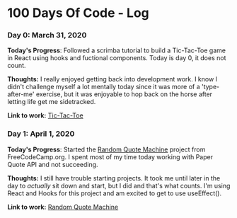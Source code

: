 # 100 Days Of Code - Log

### Day 0: March 31, 2020 

**Today's Progress**: Followed a scrimba tutorial to build a Tic-Tac-Toe game in React using hooks and fuctional components. Today is day 0, it does not count.

**Thoughts:** I really enjoyed getting back into development work. I know I didn't challenge myself a lot mentally today since it was more of a 'type-after-me' exercise, but it was enjoyable to hop back on the horse after letting life get me sidetracked. 

**Link to work:** [Tic-Tac-Toe](https://github.com/MCStuart/tic-tac-toe)

### Day 1: April 1, 2020 

**Today's Progress**: Started the [Random Quote Machine](https://www.freecodecamp.org/learn/front-end-libraries/front-end-libraries-projects/build-a-random-quote-machine) project from FreeCodeCamp.org. I spent most of my time today working with Paper Quote API and not succeeding. 

**Thoughts:** I still have trouble starting projects. It took me until later in the day to *actually* sit down and start, but I did and that's what counts. I'm using React and Hooks for this project and am excited to get to use useEffect().

**Link to work:** [Random Quote Machine](https://github.com/MCStuart/random-quote-generator)
